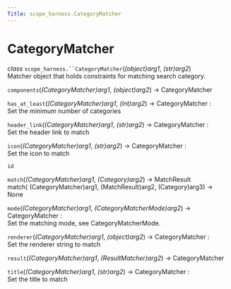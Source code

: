 ```yaml
---
Title: scope_harness.CategoryMatcher
---
```

        
CategoryMatcher
===============

 *class* `scope_harness.``CategoryMatcher`(*(object)arg1*, *(str)arg2*)<a href="#scope_harness.CategoryMatcher" class="headerlink" title="Permalink to this definition"></a>  
Matcher object that holds constraints for matching search category.

 `components`(*(CategoryMatcher)arg1*, *(object)arg2*) → CategoryMatcher<a href="#scope_harness.CategoryMatcher.components" class="headerlink" title="Permalink to this definition"></a>  

 `has_at_least`(*(CategoryMatcher)arg1*, *(int)arg2*) → CategoryMatcher :<a href="#scope_harness.CategoryMatcher.has_at_least" class="headerlink" title="Permalink to this definition"></a>  
Set the minimum number of categories

 `header_link`(*(CategoryMatcher)arg1*, *(str)arg2*) → CategoryMatcher :<a href="#scope_harness.CategoryMatcher.header_link" class="headerlink" title="Permalink to this definition"></a>  
Set the header link to match

 `icon`(*(CategoryMatcher)arg1*, *(str)arg2*) → CategoryMatcher :<a href="#scope_harness.CategoryMatcher.icon" class="headerlink" title="Permalink to this definition"></a>  
Set the icon to match

 `id`<a href="#scope_harness.CategoryMatcher.id" class="headerlink" title="Permalink to this definition"></a>  

 `match`(*(CategoryMatcher)arg1*, *(Category)arg2*) → MatchResult<a href="#scope_harness.CategoryMatcher.match" class="headerlink" title="Permalink to this definition"></a>  
match( (CategoryMatcher)arg1, (MatchResult)arg2, (Category)arg3) -&gt; None

 `mode`(*(CategoryMatcher)arg1*, *(CategoryMatcherMode)arg2*) → CategoryMatcher :<a href="#scope_harness.CategoryMatcher.mode" class="headerlink" title="Permalink to this definition"></a>  
Set the matching mode, see CategoryMatcherMode.

 `renderer`(*(CategoryMatcher)arg1*, *(object)arg2*) → CategoryMatcher :<a href="#scope_harness.CategoryMatcher.renderer" class="headerlink" title="Permalink to this definition"></a>  
Set the renderer string to match

 `result`(*(CategoryMatcher)arg1*, *(ResultMatcher)arg2*) → CategoryMatcher<a href="#scope_harness.CategoryMatcher.result" class="headerlink" title="Permalink to this definition"></a>  

 `title`(*(CategoryMatcher)arg1*, *(str)arg2*) → CategoryMatcher :<a href="#scope_harness.CategoryMatcher.title" class="headerlink" title="Permalink to this definition"></a>  
Set the title to match

